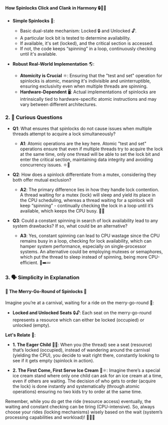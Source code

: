 #### How Spinlocks Click and Clank in Harmony 🔒🔄📘

- **Simple Spinlocks** 🎡:
  - Basic dual-state mechanism: Locked 🔒 and Unlocked 🔓.
  - A particular lock bit is tested to determine availability. 
  - If available, it's set (locked), and the critical section is accessed.
  -  If not, the code keeps “spinning” in a loop, continuously checking until it's available.
  
- **Robust Real-World Implementation** 🌎:
  - **Atomicity is Crucial** ⚛️: Ensuring that the "test and set" operation for spinlocks is atomic, meaning it's indivisible and uninterruptible, ensuring exclusivity even when multiple threads are spinning.
  - **Hardware-Dependent** 🖥️: Actual implementations of spinlocks are intrinsically tied to hardware-specific atomic instructions and may vary between different architectures.

### 2. 🤔 Curious Questions 

- **Q1**: What ensures that spinlocks do not cause issues when multiple threads attempt to acquire a lock simultaneously?
  - **A1**: Atomic operations are the key here. Atomic "test and set" operations ensure that even if multiple threads try to acquire the lock at the same time, only one thread will be able to set the lock bit and enter the critical section, maintaining data integrity and avoiding concurrency issues. ⚛️🔐

- **Q2**: How does a spinlock differentiate from a mutex, considering they both offer mutual exclusion?
  - **A2**: The primary difference lies in how they handle lock contention. A thread waiting for a mutex (lock) will sleep and yield its place in the CPU scheduling, whereas a thread waiting for a spinlock will keep “spinning” - continually checking the lock in a loop until it’s available, which keeps the CPU busy. 🔄💤

- **Q3**: Could a constant spinning in search of lock availability lead to any system drawbacks? If so, what could be an alternative?
  - **A3**: Yes, constant spinning can lead to CPU wastage since the CPU remains busy in a loop, checking for lock availability, which can hamper system performance, especially on single-processor systems. An alternative could be employing mutexes or semaphores, which put the thread to sleep instead of spinning, being more CPU-efficient. 🔄➡️💤

### 3. 🗣️ Simplicity in Explanation 

#### 🎪 The Merry-Go-Round of Spinlocks 🎠

Imagine you’re at a carnival, waiting for a ride on the merry-go-round 🎠:
- **Locked and Unlocked Seats** 🔒🔓: Each seat on the merry-go-round represents a resource which can either be locked (occupied) or unlocked (empty).
  
**Let's Relate** 🎡:
- **1. The Eager Child** 👶🔄: When you (the thread) see a seat (resource) that’s locked (occupied), instead of wandering around the carnival (yielding the CPU), you decide to wait right there, constantly looking to see if it gets empty (spinlock in action).
  
- **2. The First Come, First Serve Ice Cream** 🍦⚛️: Imagine there’s a special ice cream stand where only one child can ask for an ice cream at a time, even if others are waiting. The decision of who gets to order (acquire the lock) is done instantly and systematically (through atomic operations) ensuring no two kids try to order at the same time.
  
Remember, while you do get the ride (resource access) eventually, the waiting and constant checking can be tiring (CPU-intensive). So, always choose your rides (locking mechanisms) wisely based on the wait (system’s processing capabilities and workload)! 🎉🔐🎠




